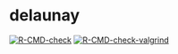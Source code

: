 # delaunay

<!-- badges: start -->
[![R-CMD-check](https://github.com/stla/delaunay/actions/workflows/R-CMD-check.yaml/badge.svg)](https://github.com/stla/delaunay/actions/workflows/R-CMD-check.yaml)
[![R-CMD-check-valgrind](https://github.com/stla/delaunay/actions/workflows/R-CMD-check-valgrind.yaml/badge.svg)](https://github.com/stla/delaunay/actions/workflows/R-CMD-check-valgrind.yaml)
<!-- badges: end -->

